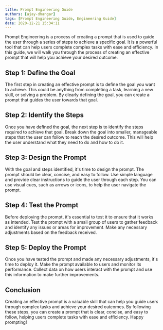 ```yaml
---
title: Prompt Engineering Guide
authors: [ajay-dhangar]
tags: [Prompt Engineering Guide, Engineering Guide]
date: 2020-12-21 15:34:11
---
```


Prompt Engineering is a process of creating a prompt that is used to guide the user through a series of steps to achieve a specific goal. It is a powerful tool that can help users complete complex tasks with ease and efficiency. In this guide, we will walk you through the process of creating an effective prompt that will help you achieve your desired outcome.

<!-- truncate -->

## Step 1: Define the Goal

The first step in creating an effective prompt is to define the goal you want to achieve. This could be anything from completing a task, learning a new skill, or solving a problem. By clearly defining the goal, you can create a prompt that guides the user towards that goal.

## Step 2: Identify the Steps

Once you have defined the goal, the next step is to identify the steps required to achieve that goal. Break down the goal into smaller, manageable steps that the user can follow to reach the desired outcome. This will help the user understand what they need to do and how to do it.


## Step 3: Design the Prompt

With the goal and steps identified, it's time to design the prompt. The prompt should be clear, concise, and easy to follow. Use simple language and provide clear instructions to guide the user through each step. You can use visual cues, such as arrows or icons, to help the user navigate the prompt.

## Step 4: Test the Prompt

Before deploying the prompt, it's essential to test it to ensure that it works as intended. Test the prompt with a small group of users to gather feedback and identify any issues or areas for improvement. Make any necessary adjustments based on the feedback received.

## Step 5: Deploy the Prompt

Once you have tested the prompt and made any necessary adjustments, it's time to deploy it. Make the prompt available to users and monitor its performance. Collect data on how users interact with the prompt and use this information to make further improvements.

## Conclusion

Creating an effective prompt is a valuable skill that can help you guide users through complex tasks and achieve your desired outcomes. By following these steps, you can create a prompt that is clear, concise, and easy to follow, helping users complete tasks with ease and efficiency. Happy prompting!